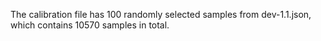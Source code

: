 The calibration file has 100 randomly selected samples from dev-1.1.json, which contains 10570 samples in total.
